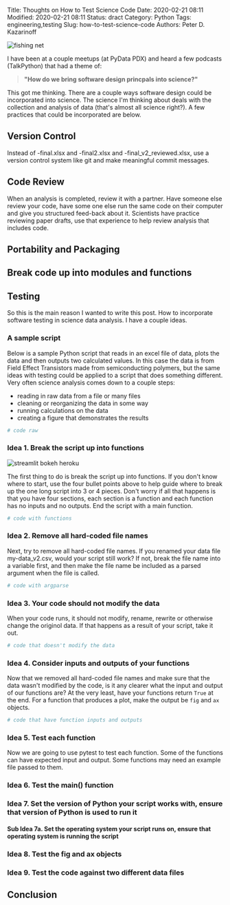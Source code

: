 Title: Thoughts on How to Test Science Code
Date: 2020-02-21 08:11
Modified: 2020-02-21 08:11
Status: dract
Category: Python
Tags: engineering,testing
Slug: how-to-test-science-code
Authors: Peter D. Kazarinoff

![fishing net]({static}/posts/testing_science_code/images/fishing-net.jpg)

I have been at a couple meetups (at PyData PDX) and heard a few podcasts (TalkPython) that had a theme of:

 > **"How do we bring software design princpals into science?"**

This got me thinking. There are a couple ways software design could be incorporated into science. The science I'm thinking about deals with the collection and analysis of data (that's almost all science right?). A few practices that could be incorporated are below.

## Version Control

Instead of -final.xlsx and -final2.xlsx and -final_v2_reviewed.xlsx, use a version control system like git and make meaningful commit messages. 

## Code Review

When an analysis is completed, review it with a partner. Have someone else review your code, have some one else run the same code on their computer and give you structured feed-back about it. Scientists have practice reviewing paper drafts, use that experience to help review analysis that includes code.

## Portability and Packaging



## Break code up into modules and functions


## Testing

So this is the main reason I wanted to write this post. How to incorporate software testing in science data analysis. I have a couple ideas.

### A sample script

Below is a sample Python script that reads in an excel file of data, plots the data and then outputs two calculated values. In this case the data is from Field Effect Transistors made from semiconducting polymers, but the same ideas with testing could be applied to a script that does something different. Very often science analysis comes down to a couple steps:

 * reading in raw data from a file or many files
 * cleaning or reorganizing the data in some way
 * running calculations on the data
 * creating a figure that demonstrates the results

```python
# code raw
```

 ### Idea 1. Break the script up into functions

 ![streamlit bokeh heroku]({static}/posts/testing_science_code/images/kids-holding-hands.jpg)

The first thing to do is break the script up into functions. If you don't know where to start, use the four bullet points above to help guide where to break up the one long script into 3 or 4 pieces. Don't worry if all that happens is that you have four sections, each section is a function and each function has no inputs and no outputs. End the script with a main function.

 ```python
 # code with functions
```

### Idea 2. Remove all hard-coded file names

Next, try to remove all hard-coded file names. If you renamed your data file my-data_v2.csv, would your script still work? If not, break the file name into a variable first, and then make the file name be included as a parsed argument when the file is called.

 ```python
 # code with argparse
```

### Idea 3. Your code should not modify the data

When your code runs, it should not modify, rename, rewrite or otherwise change the originol data. If that happens as a result of your script, take it out.

```python
# code that doesn't modify the data
```

### Idea 4. Consider inputs and outputs of your functions

Now that we removed all hard-coded file names and make sure that the data wasn't modified by the code, is it any clearer what the input and output of our functions are? At the very least, have your functions return ```True``` at the end. For a function that produces a plot, make the output be ```fig``` and ```ax``` objects.

```python
# code that have function inputs and outputs
```

### Idea 5. Test each function

Now we are going to use pytest to test each function. Some of the functions can have expected input and output. Some functions may need an example file passed to them.

### Idea 6. Test the main() function

### Idea 7. Set the version of Python your script works with, ensure that version of Python is used to run it

#### Sub Idea 7a. Set the operating system your script runs on, ensure that operating system is running the script

### Idea 8. Test the fig and ax objects

### Idea 9. Test the code against two different data files

## Conclusion



